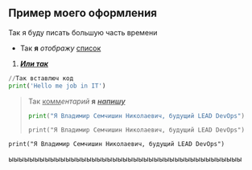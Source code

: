## Пример моего оформления

Так я буду писать большую часть времени

- Так **я** *отображу* <u>список</u>

1. **<u>*Или так*</u>**

```python
//Так вставлюч код 
print('Hello me job in IT')
```

> Так <u>комм</u>*ентарий* **я** **<u>*напишу*</u>**
>
> ```python
> print("Я Владимир Семчишин Николаевич, будущий LEAD DevOps")
> ```
>
> `print("Я Владимир Семчишин Николаевич, будущий LEAD DevOps")`

`print("Я Владимир Семчишин Николаевич, будущий LEAD DevOps")`

ыыыыыыыыыыыыыыыыыыыыыыыыыыыыыыыыыыыыыыыыыыыыы

